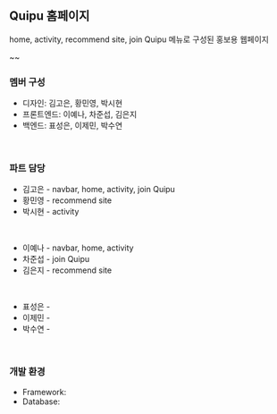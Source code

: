 ## Quipu 홈페이지
home, activity, recommend site, join Quipu 메뉴로 구성된 홍보용 웹페이지

~~
<br>


### 멤버 구성
- 디자인: 김고은, 황민영, 박시현
- 프론트엔드: 이예나, 차준섭, 김은지
- 백엔드: 표성은, 이제민, 박수연
<br>

### 파트 담당
- 김고은 - navbar, home, activity, join Quipu
- 황민영 - recommend site
- 박시현 - activity
<br>

- 이예나 - navbar, home, activity
- 차준섭 - join Quipu
- 김은지 - recommend site
<br>

- 표성은 -
- 이제민 -
- 박수연 -
<br>

### 개발 환경
- Framework: 
- Database:
